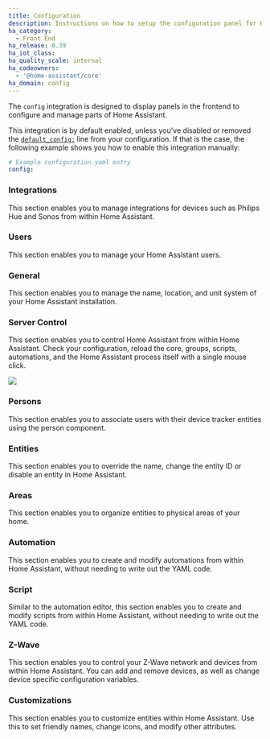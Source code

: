 ```yaml
---
title: Configuration
description: Instructions on how to setup the configuration panel for Home Assistant.
ha_category:
  - Front End
ha_release: 0.39
ha_iot_class:
ha_quality_scale: internal
ha_codeowners:
  - '@home-assistant/core'
ha_domain: config
---
```


The `config` integration is designed to display panels in the frontend to configure and manage parts of Home Assistant.

This integration is by default enabled, unless you've disabled or removed the [`default_config:`](https://www.home-assistant.io/integrations/default_config/) line from your configuration. If that is the case, the following example shows you how to enable this integration manually:

```yaml
# Example configuration.yaml entry
config:
```

### Integrations

This section enables you to manage integrations for devices such as Philips Hue and Sonos from within Home Assistant.

### Users

This section enables you to manage your Home Assistant users.

### General

This section enables you to manage the name, location, and unit system of your Home Assistant installation.

### Server Control

This section enables you to control Home Assistant from within Home Assistant. Check your configuration, reload the core, groups, scripts, automations, and the Home Assistant process itself with a single mouse click.

<p class='img'>
  <img src='/images/screenshots/server-management.png' />
</p>

### Persons

This section enables you to associate users with their device tracker entities using the person component.

### Entities

This section enables you to override the name, change the entity ID or disable an entity in Home Assistant.

### Areas

This section enables you to organize entities to physical areas of your home.

### Automation

This section enables you to create and modify automations from within Home Assistant, without needing to write out the YAML code.

### Script

Similar to the automation editor, this section enables you to create and modify scripts from within Home Assistant, without needing to write out the YAML code.

### Z-Wave

This section enables you to control your Z-Wave network and devices from within Home Assistant. You can add and remove devices, as well as change device specific configuration variables.

### Customizations

This section enables you to customize entities within Home Assistant. Use this to set friendly names, change icons, and modify other attributes.
